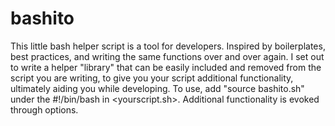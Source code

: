 # bashito
This little bash helper script is a tool for developers.  Inspired by boilerplates, best practices, and writing the same functions over and over again.  I set out to write a helper "library" that can be easily included and removed from the script you are writing, to give you your script additional functionality, ultimately aiding you while developing.  To use, add "source bashito.sh" under the #!/bin/bash in &lt;yourscript.sh>.  Additional functionality is evoked through options.
